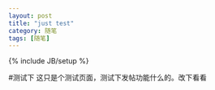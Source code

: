 ```yaml
---
layout: post
title: "just test"
category: 随笔
tags: [随笔]
---
```

{% include JB/setup %}

#测试下
   这只是个测试页面，测试下发帖功能什么的。改下看看